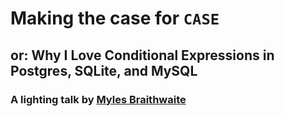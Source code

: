 # Making the case for `CASE`

## or: Why I Love Conditional Expressions in Postgres, SQLite, and MySQL

### A lighting talk by [Myles Braithwaite](https://mylesb.ca/)
